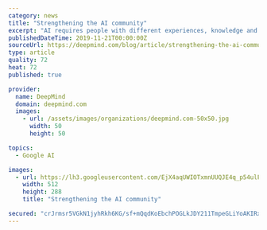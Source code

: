 ```yaml
---
category: news
title: "Strengthening the AI community"
excerpt: "AI requires people with different experiences, knowledge and backgrounds, which is why we started the DeepMind Scholarship programme and supportuniversitiesand the wider ecosystem."
publishedDateTime: 2019-11-21T00:00:00Z
sourceUrl: https://deepmind.com/blog/article/strengthening-the-ai-community
type: article
quality: 72
heat: 72
published: true

provider:
  name: DeepMind
  domain: deepmind.com
  images:
    - url: /assets/images/organizations/deepmind.com-50x50.jpg
      width: 50
      height: 50

topics:
  - Google AI

images:
  - url: https://lh3.googleusercontent.com/EjX4aqUWIOTxmnUUQJE4q_p54ulF6Fjhd00x2lW9SNrnMhiRJjYifPfi7IJW-xHfyNRJeQNItuWH_uT-bLi-OIDj61REifeZXQYd
    width: 512
    height: 288
    title: "Strengthening the AI community"

secured: "crJrmsr5VGkN1jyhRkh6KG/sf+mQqdKoEbchPOGLkJDY211TmpeGLiYoAKIRxDWDNTSr202R5ISTLQCbeyJ/OkgW0Fdl01NUf/gio7e6U7m6HrRcLrHm+bQLxZZH6yQMmtMbqFwY8W/SFbAlR+sCPKmCTaAbNfKk67aw91W7usbbnLDRB3q5ASkBax233nDudYeHzvYNgsn0TkStl4mPvZ33A0WtpbW9oc9usAStN8di/95vXpcml8M6JAgofuiOLjSAMh3bRTjAnu2CSaTiqQ==;PrSXa/0Rj4r12eklaiY4JA=="
---
```


